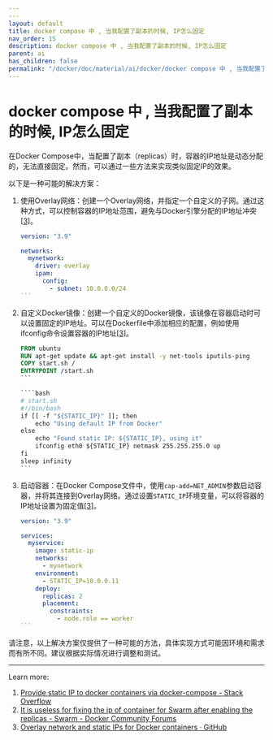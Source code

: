 ```yaml
---
---
layout: default
title: docker compose 中 , 当我配置了副本的时候, IP怎么固定
nav_order: 15
description: docker compose 中 , 当我配置了副本的时候, IP怎么固定
parent: ai
has_children: false
permalink: "/docker/doc/material/ai/docker/docker compose 中 , 当我配置了副本的时候, IP怎么固定/"
---
```


# docker compose 中 , 当我配置了副本的时候, IP怎么固定

在Docker Compose中，当配置了副本（replicas）时，容器的IP地址是动态分配的，无法直接固定。然而，可以通过一些方法来实现类似固定IP的效果。

以下是一种可能的解决方案：

1. 使用Overlay网络：创建一个Overlay网络，并指定一个自定义的子网。通过这种方式，可以控制容器的IP地址范围，避免与Docker引擎分配的IP地址冲突[[3]](https://gist.github.com/olljanat/b96ed26583c452118313fc18e4a663c1)。

   ````yaml
   version: "3.9"
   
   networks:
     mynetwork:
       driver: overlay
       ipam:
         config:
           - subnet: 10.0.0.0/24
   ```

2. 自定义Docker镜像：创建一个自定义的Docker镜像，该镜像在容器启动时可以设置固定的IP地址。可以在Dockerfile中添加相应的配置，例如使用ifconfig命令设置容器的IP地址[[3]](https://gist.github.com/olljanat/b96ed26583c452118313fc18e4a663c1)。

   ````Dockerfile
   FROM ubuntu
   RUN apt-get update && apt-get install -y net-tools iputils-ping
   COPY start.sh /
   ENTRYPOINT /start.sh
   ```

   ````bash
   # start.sh
   #!/bin/bash
   if [[ -f "${STATIC_IP}" ]]; then
       echo "Using default IP from Docker"
   else
       echo "Found static IP: ${STATIC_IP}, using it"
       ifconfig eth0 ${STATIC_IP} netmask 255.255.255.0 up
   fi
   sleep infinity
   ```

3. 启动容器：在Docker Compose文件中，使用`cap-add=NET_ADMIN`参数启动容器，并将其连接到Overlay网络。通过设置`STATIC_IP`环境变量，可以将容器的IP地址设置为固定值[[3]](https://gist.github.com/olljanat/b96ed26583c452118313fc18e4a663c1)。

   ````yaml
   version: "3.9"
   
   services:
     myservice:
       image: static-ip
       networks:
         - mynetwork
       environment:
         - STATIC_IP=10.0.0.11
       deploy:
         replicas: 2
         placement:
           constraints:
             - node.role == worker
   ```

请注意，以上解决方案仅提供了一种可能的方法，具体实现方式可能因环境和需求而有所不同。建议根据实际情况进行调整和测试。

---
Learn more:

1. [Provide static IP to docker containers via docker-compose - Stack Overflow](https://stackoverflow.com/questions/39493490/provide-static-ip-to-docker-containers-via-docker-compose)
2. [It is useless for fixing the ip of container for Swarm after enabling the replicas - Swarm - Docker Community Forums](https://forums.docker.com/t/it-is-useless-for-fixing-the-ip-of-container-for-swarm-after-enabling-the-replicas/121998)
3. [Overlay network and static IPs for Docker containers · GitHub](https://gist.github.com/olljanat/b96ed26583c452118313fc18e4a663c1)
